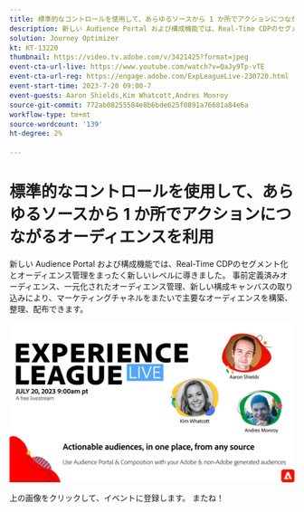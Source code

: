 ```yaml
---
title: 標準的なコントロールを使用し​て、あらゆるソースから 1 か所でアクションにつながるオーディエンスを利用
description: 新しい Audience Portal および構成機能では、Real-Time CDPのセグメント化とオーディエンス管理をまったく新しいレベルに導きました。 事前定義済みオーディエンス、一元化されたオーディエンス管理、新しい構成キャンバスの取り込みにより、マーケティングチャネルをまたいで主要なオーディエンスを構築、整理、配布できます。
solution: Journey Optimizer
kt: KT-13220
thumbnail: https://video.tv.adobe.com/v/3421425?format=jpeg
event-cta-url-live: https://www.youtube.com/watch?v=QaJy9Tp-vTE
event-cta-url-reg: https://engage.adobe.com/ExpLeagueLive-230720.html
event-start-time: 2023-7-20 09:00-7
event-guests: Aaron Shields,Kim Whatcott,Andres Monroy
source-git-commit: 772ab08255584e8b6bde625f0891a76681a84e6a
workflow-type: tm+mt
source-wordcount: '139'
ht-degree: 2%

---
```


# 標準的なコントロールを使用し&#x200B;て、あらゆるソースから 1 か所でアクションにつながるオーディエンスを利用

新しい Audience Portal および構成機能では、Real-Time CDPのセグメント化とオーディエンス管理をまったく新しいレベルに導きました。 事前定義済みオーディエンス、一元化されたオーディエンス管理、新しい構成キャンバスの取り込みにより、マーケティングチャネルをまたいで主要なオーディエンスを構築、整理、配布できます。

[![ExL LIVE 2023 年 9 月 22 日](../assets/July20_2023_exl_live_banner_web_1920_WebBanner.png)](https://engage.adobe.com/ExpLeagueLive-230720.html)

上の画像をクリックして、イベントに登録します。 またね！

